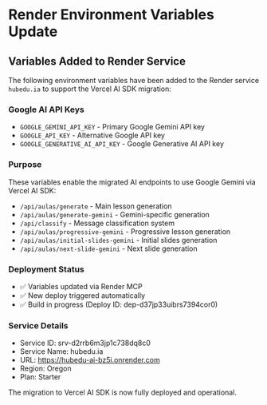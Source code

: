 # Render Environment Variables Update

## Variables Added to Render Service

The following environment variables have been added to the Render service `hubedu.ia` to support the Vercel AI SDK migration:

### Google AI API Keys
- `GOOGLE_GEMINI_API_KEY` - Primary Google Gemini API key
- `GOOGLE_API_KEY` - Alternative Google API key  
- `GOOGLE_GENERATIVE_AI_API_KEY` - Google Generative AI API key

### Purpose
These variables enable the migrated AI endpoints to use Google Gemini via Vercel AI SDK:
- `/api/aulas/generate` - Main lesson generation
- `/api/aulas/generate-gemini` - Gemini-specific generation
- `/api/classify` - Message classification system
- `/api/aulas/progressive-gemini` - Progressive lesson generation
- `/api/aulas/initial-slides-gemini` - Initial slides generation
- `/api/aulas/next-slide-gemini` - Next slide generation

### Deployment Status
- ✅ Variables updated via Render MCP
- ✅ New deploy triggered automatically
- ✅ Build in progress (Deploy ID: dep-d37jp33uibrs7394cor0)

### Service Details
- Service ID: srv-d2rrb6m3jp1c738dq8c0
- Service Name: hubedu.ia
- URL: https://hubedu-ai-bz5i.onrender.com
- Region: Oregon
- Plan: Starter

The migration to Vercel AI SDK is now fully deployed and operational.
